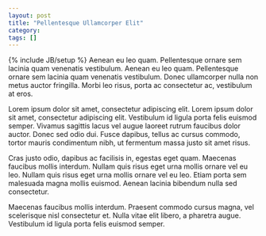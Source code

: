 ```yaml
---
layout: post
title: "Pellentesque Ullamcorper Elit"
category: 
tags: []
---
```

{% include JB/setup %}
Aenean eu leo quam. Pellentesque ornare sem lacinia quam venenatis vestibulum. Aenean eu leo quam. Pellentesque ornare sem lacinia quam venenatis vestibulum. Donec ullamcorper nulla non metus auctor fringilla. Morbi leo risus, porta ac consectetur ac, vestibulum at eros.

Lorem ipsum dolor sit amet, consectetur adipiscing elit. Lorem ipsum dolor sit amet, consectetur adipiscing elit. Vestibulum id ligula porta felis euismod semper. Vivamus sagittis lacus vel augue laoreet rutrum faucibus dolor auctor. Donec sed odio dui. Fusce dapibus, tellus ac cursus commodo, tortor mauris condimentum nibh, ut fermentum massa justo sit amet risus.

Cras justo odio, dapibus ac facilisis in, egestas eget quam. Maecenas faucibus mollis interdum. Nullam quis risus eget urna mollis ornare vel eu leo. Nullam quis risus eget urna mollis ornare vel eu leo. Etiam porta sem malesuada magna mollis euismod. Aenean lacinia bibendum nulla sed consectetur.

Maecenas faucibus mollis interdum. Praesent commodo cursus magna, vel scelerisque nisl consectetur et. Nulla vitae elit libero, a pharetra augue. Vestibulum id ligula porta felis euismod semper.
